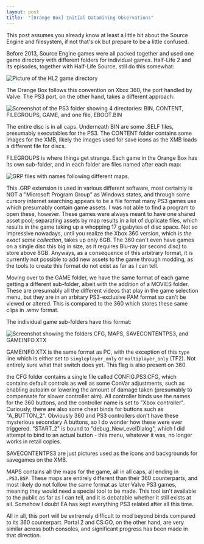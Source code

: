 ```yaml
---
layout: post
title:  "[Orange Box] Initial Datamining Observations"
---
```


This post assumes you already know at least a little bit about the Source Engine and filesystem, if not that's ok but prepare to be a little confused.

Before 2013, Source Engine games were all packed together and used one game directory with different folders for individual games. Half-Life 2 and its episodes, together with Half-Life Source, still do this somewhat: 

![Picture of the HL2 game directory](../postassets/old/hl2.png)

The Orange Box follows this convention on Xbox 360, the port handled by Valve. The PS3 port, on the other hand, takes a different approach: 

![Screenshot of the PS3 folder showing 4 directories: BIN, CONTENT, FILEGROUPS, GAME, and one file, EBOOT.BIN](../postassets/old/ps3filestruc.png)

The entire disc is in all caps. Underneath BIN are some .SELF files, presumably executables for the PS3. The CONTENT folder contains some images for the XMB, likely the images used for save icons as the XMB loads a different file for discs.

FILEGROUPS is where things get strange. Each game in the Orange Box has its own sub-folder, and in each folder are files named after each map: 

![GRP files with names following different maps.](../postassets/old/ps3filegroups.png)

This .GRP extension is used in various different software, most certainly is NOT a "Microsoft Program Group" as Windows states, and through some cursory internet searching appears to be a file format many PS3 games use which presumably contain game assets. I was not able to find a program to open these, however. These games were always meant to have one shared asset pool; separating assets by map results in a lot of duplicate files, which results in the game taking up a whopping 17 gigabytes of disc space. Not so impressive nowadays, until you realize the Xbox 360 version, which is *the exact same collection*, takes up only 6GB. The 360 can't even have games on a single disc this big in size, as it requires Blu-ray (or second disc) to store above 8GB. Anyways, as a consequence of this arbitrary format, it is currently not possible to add new assets to the game through modding, as the tools to create this format do not exist as far as I can tell.

Moving over to the GAME folder, we have the same format of each game getting a different sub-folder, albeit with the addition of a MOVIES folder. These are presumably all the different videos that play in the game selection menu, but they are in an arbitary PS3-exclusive PAM format so can't be viewed or altered. This is compared to the 360 which stores these same clips in .wmv format.

The individual game sub-folders have this format: 

![Screenshot showing the folders CFG, MAPS, SAVECONTENTPS3, and GAMEINFO.XTX](../postassets/old/ps3gamesfolder.png)

GAMEINFO.XTX is the same format as PC, with the exception of this `type` line which is either set to `singleplayer_only` or `multiplayer_only` (TF2). Not entirely sure what that switch does yet. This flag is also present on 360.

the CFG folder contains a single file called CONFIG.PS3.CFG, which contains default controls as well as some ConVar adjustments, such as enabling autoaim or lowering the amount of damage taken (presumably to compensate for slower controller aim). All controller binds use the names for the 360 buttons, and the controller name is set to "Xbox controller". Curiously, there are also some cheat binds for buttons such as "A_BUTTON_2". Obviously 360 and PS3 controllers don't have these mysterious secondary A buttons, so I do wonder how these were ever triggered. "START_2" is bound to "debug_NewLevelDialog", which I did attempt to bind to an actual button - this menu, whatever it was, no longer works in retail copies.

SAVECONTENTPS3 are just pictures used as the icons and backgrounds for savegames on the XMB.

MAPS contains all the maps for the game, all in all caps, all ending in `.PS3.BSP`. These maps are entirely different than their 360 counterparts, and most likely do not follow the same format as later Valve PS3 games, meaning they would need a special tool to be made. This tool isn't available to the public as far as I can tell, and it is debatable whether it still exists at all. Somehow I doubt EA has kept everything PS3 related after all this time.

All in all, this port will be extremely difficult to mod beyond binds compared to its 360 counterpart. Portal 2 and CS:GO, on the other hand, are very similar across both consoles, and significant progress has been made in that direction.